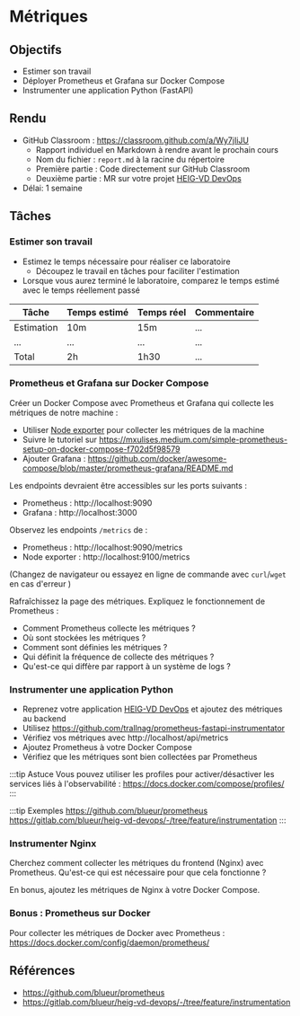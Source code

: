 # Métriques

## Objectifs

- Estimer son travail
- Déployer Prometheus et Grafana sur Docker Compose
- Instrumenter une application Python (FastAPI)

## Rendu

- GitHub Classroom : https://classroom.github.com/a/Wy7jIiJU
  - Rapport individuel en Markdown à rendre avant le prochain cours
  - Nom du fichier : `report.md` à la racine du répertoire
  - Première partie : Code directement sur GitHub Classroom
  - Deuxième partie : MR sur votre projet [HEIG-VD DevOps](https://gitlab.com/blueur/heig-vd-devops)
- Délai: 1 semaine

## Tâches

### Estimer son travail

- Estimez le temps nécessaire pour réaliser ce laboratoire
  - Découpez le travail en tâches pour faciliter l'estimation
- Lorsque vous aurez terminé le laboratoire, comparez le temps estimé avec le temps réellement passé

| Tâche      | Temps estimé | Temps réel | Commentaire |
| ---------- | ------------ | ---------- | ----------- |
| Estimation | 10m          | 15m        | ...         |
| ...        | ...          | ...        | ...         |
| Total      | 2h           | 1h30       | ...         |

### Prometheus et Grafana sur Docker Compose

Créer un Docker Compose avec Prometheus et Grafana qui collecte les métriques de notre machine :

- Utiliser [Node exporter](https://github.com/prometheus/node_exporter) pour collecter les métriques de la machine
- Suivre le tutoriel sur https://mxulises.medium.com/simple-prometheus-setup-on-docker-compose-f702d5f98579
- Ajouter Grafana : https://github.com/docker/awesome-compose/blob/master/prometheus-grafana/README.md

Les endpoints devraient être accessibles sur les ports suivants :

- Prometheus : http://localhost:9090
- Grafana : http://localhost:3000

Observez les endpoints `/metrics` de :

- Prometheus : http://localhost:9090/metrics
- Node exporter : http://localhost:9100/metrics

(Changez de navigateur ou essayez en ligne de commande avec `curl`/`wget` en cas d'erreur )

Rafraîchissez la page des métriques. Expliquez le fonctionnement de Prometheus :

- Comment Prometheus collecte les métriques ?
- Où sont stockées les métriques ?
- Comment sont définies les métriques ?
- Qui définit la fréquence de collecte des métriques ?
- Qu'est-ce qui diffère par rapport à un système de logs ?

### Instrumenter une application Python

- Reprenez votre application [HEIG-VD DevOps](https://gitlab.com/blueur/heig-vd-devops) et ajoutez des métriques au backend
- Utilisez https://github.com/trallnag/prometheus-fastapi-instrumentator
- Vérifiez vos métriques avec http://localhost/api/metrics
- Ajoutez Prometheus à votre Docker Compose
- Vérifiez que les métriques sont bien collectées par Prometheus

:::tip Astuce
Vous pouvez utiliser les profiles pour activer/désactiver les services liés à l'observabilité : https://docs.docker.com/compose/profiles/
:::

:::tip Exemples
https://github.com/blueur/prometheus  
https://gitlab.com/blueur/heig-vd-devops/-/tree/feature/instrumentation
:::

### Instrumenter Nginx

Cherchez comment collecter les métriques du frontend (Nginx) avec Prometheus. Qu'est-ce qui est nécessaire pour que cela fonctionne ?

En bonus, ajoutez les métriques de Nginx à votre Docker Compose.

### Bonus : Prometheus sur Docker

Pour collecter les métriques de Docker avec Prometheus : https://docs.docker.com/config/daemon/prometheus/

## Références

- https://github.com/blueur/prometheus
- https://gitlab.com/blueur/heig-vd-devops/-/tree/feature/instrumentation
